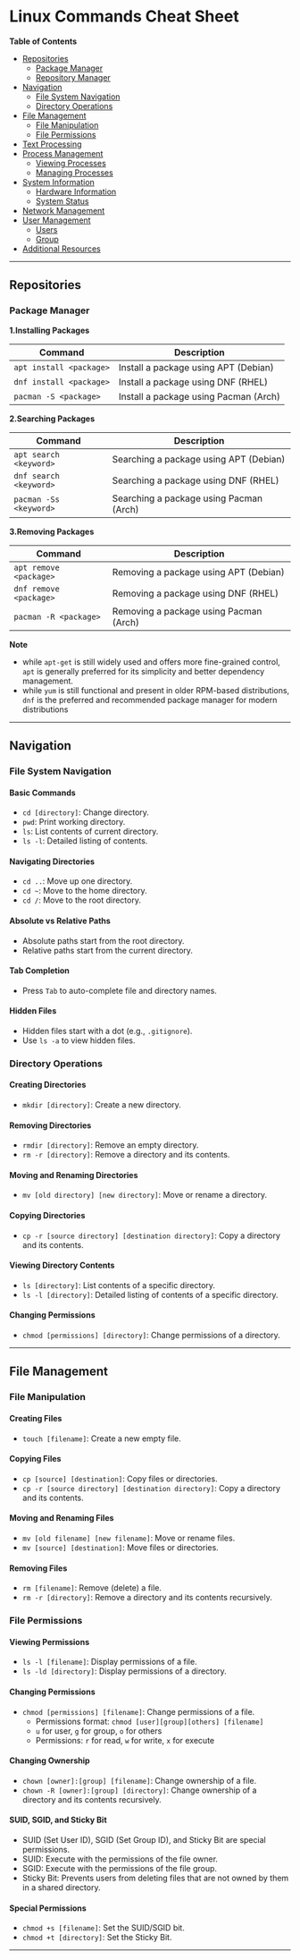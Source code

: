 # Linux Commands Cheat Sheet

**Table of Contents**

* [Repositories](#repositories)
  * [Package Manager](#package-manager)
  * [Repository Manager](#repository-manager)
* [Navigation](#navigation)
  * [File System Navigation](#file-system-navigation)
  * [Directory Operations](#directory-operations)
* [File Management](#file-management)
  * [File Manipulation](#file-manipulation)
  * [File Permissions](#file-permissions)
* [Text Processing](#text-processing)
* [Process Management](#process-management)
    * [Viewing Processes](#viewing-processes)
    * [Managing Processes](#managing-processes)
* [System Information](#system-information)
  * [Hardware Information](#hardware-information)
  * [System Status](#system-status)
* [Network Management](#network-management)
* [User Management](#user-management)
    * [Users](#users)
    * [Group](#group)
* [Additional Resources](#additional-resources)

---

## Repositories

### Package Manager

**1.Installing Packages**

| Command                        | Description                      |
|--------------------------------|----------------------------------|
| `apt install <package>`        | Install a package using APT (Debian)  |
| `dnf install <package>`        | Install a package using DNF (RHEL)    |
| `pacman -S <package>`          | Install a package using Pacman (Arch) |

**2.Searching Packages**

| Command                        | Description                      |
|--------------------------------|----------------------------------|
| `apt search <keyword>`         | Searching a package using APT (Debian)  |
| `dnf search <keyword>`         | Searching a package using DNF (RHEL)    |
| `pacman -Ss <keyword>`         | Searching a package using Pacman (Arch) |

**3.Removing Packages**

| Command                        | Description                      |
|--------------------------------|----------------------------------|
| `apt remove <package>`         | Removing a package using APT (Debian)  |
| `dnf remove <package>`         | Removing a package using DNF (RHEL)    |
| `pacman -R <package>`          | Removing a package using Pacman (Arch) |


**Note**
  - while `apt-get` is still widely used and offers more fine-grained control, `apt` is generally preferred for its simplicity and better dependency management.
  - while `yum` is still functional and present in older RPM-based distributions, `dnf` is the preferred and recommended package manager for modern distributions

---

## Navigation

### File System Navigation

#### Basic Commands
- `cd [directory]`: Change directory.
- `pwd`: Print working directory.
- `ls`: List contents of current directory.
- `ls -l`: Detailed listing of contents.

#### Navigating Directories
- `cd ..`: Move up one directory.
- `cd ~`: Move to the home directory.
- `cd /`: Move to the root directory.

#### Absolute vs Relative Paths
- Absolute paths start from the root directory.
- Relative paths start from the current directory.

#### Tab Completion
- Press `Tab` to auto-complete file and directory names.

#### Hidden Files
- Hidden files start with a dot (e.g., `.gitignore`).
- Use `ls -a` to view hidden files.

### Directory Operations

#### Creating Directories
- `mkdir [directory]`: Create a new directory.

#### Removing Directories
- `rmdir [directory]`: Remove an empty directory.
- `rm -r [directory]`: Remove a directory and its contents.

#### Moving and Renaming Directories
- `mv [old directory] [new directory]`: Move or rename a directory.

#### Copying Directories
- `cp -r [source directory] [destination directory]`: Copy a directory and its contents.

#### Viewing Directory Contents
- `ls [directory]`: List contents of a specific directory.
- `ls -l [directory]`: Detailed listing of contents of a specific directory.

#### Changing Permissions
- `chmod [permissions] [directory]`: Change permissions of a directory.

---

## File Management

### File Manipulation

#### Creating Files
- `touch [filename]`: Create a new empty file.

#### Copying Files
- `cp [source] [destination]`: Copy files or directories.
- `cp -r [source directory] [destination directory]`: Copy a directory and its contents.

#### Moving and Renaming Files
- `mv [old filename] [new filename]`: Move or rename files.
- `mv [source] [destination]`: Move files or directories.

#### Removing Files
- `rm [filename]`: Remove (delete) a file.
- `rm -r [directory]`: Remove a directory and its contents recursively.

### File Permissions

#### Viewing Permissions
- `ls -l [filename]`: Display permissions of a file.
- `ls -ld [directory]`: Display permissions of a directory.

#### Changing Permissions
- `chmod [permissions] [filename]`: Change permissions of a file.
  - Permissions format: `chmod [user][group][others] [filename]`
  - `u` for user, `g` for group, `o` for others
  - Permissions: `r` for read, `w` for write, `x` for execute

#### Changing Ownership
- `chown [owner]:[group] [filename]`: Change ownership of a file.
- `chown -R [owner]:[group] [directory]`: Change ownership of a directory and its contents recursively.

#### SUID, SGID, and Sticky Bit
- SUID (Set User ID), SGID (Set Group ID), and Sticky Bit are special permissions.
- SUID: Execute with the permissions of the file owner.
- SGID: Execute with the permissions of the file group.
- Sticky Bit: Prevents users from deleting files that are not owned by them in a shared directory.

#### Special Permissions
- `chmod +s [filename]`: Set the SUID/SGID bit.
- `chmod +t [directory]`: Set the Sticky Bit.

---
